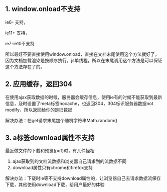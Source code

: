 ## 1. window.onload不支持

ie6- 支持，

ie11+ 支持，

ie7-ie10不支持

所以最好不要直接使用window.onload，直接在文档末尾使用这个方法就好了，因为文档加载渲染是按顺序执行，js单线程，所以在末尾调用这个方法是可以保证这个方法存在了的。

## 2. 应用缓存，返回304

在使用ajax获取数据的时候，服务器会缓存信息，使用ie有的时候不能获取到最新信息，及时设置了meta标签nocache，也返回304，304标识服务器数据not modify，所以返回给你的是旧数据

解决办法：在get请求末尾加个随机字符串Math.random()

## 3. a标签download属性不支持

最近做文件的下载和预览(pdf)时，有几件怪相

1. ajax获取到的文档流数据和浏览器自己请求到的流数据不同
2. download属性只有chrome和firefox支持

解决办法：下载时ie等不支持download属性的，让浏览器自己去请求数据流保存下载，其他使用download下载，给用户最好的体验